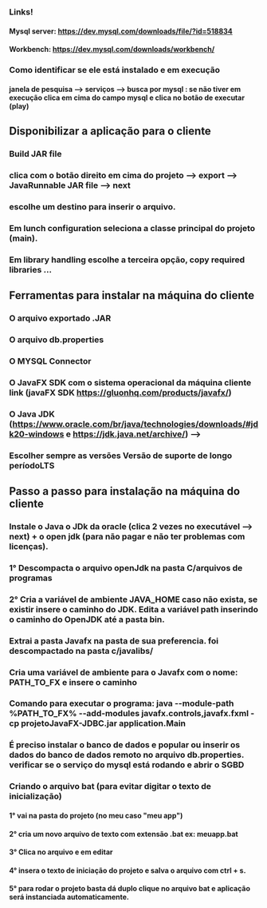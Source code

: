 ### Links!

#### Mysql server: https://dev.mysql.com/downloads/file/?id=518834
#### Workbench: https://dev.mysql.com/downloads/workbench/

### Como identificar se ele está instalado e em execução

#### janela de pesquisa --> serviços --> busca por mysql : se não tiver em execução clica em cima do campo mysql e clica no botão de executar (play)

## Disponibilizar a aplicação para o cliente

### Build JAR file
### clica com o botão direito em cima do projeto --> export --> JavaRunnable JAR file --> next
### escolhe um destino para inserir o arquivo.
### Em lunch configuration seleciona a classe principal do projeto (main).
### Em library handling escolhe a terceira opção, copy required libraries ...

## Ferramentas para instalar na  máquina do cliente

### O arquivo exportado .JAR
### O arquivo db.properties
### O MYSQL Connector
### O JavaFX SDK com o sistema operacional da máquina cliente link (javaFX SDK https://gluonhq.com/products/javafx/)
### O Java JDK (https://www.oracle.com/br/java/technologies/downloads/#jdk20-windows e https://jdk.java.net/archive/) -->
### Escolher sempre as versões Versão de suporte de longo períodoLTS

## Passo a passo para instalação na máquina do cliente

### Instale o Java o JDk da oracle (clica 2 vezes no executável --> next) + o open jdk (para não pagar e não ter problemas com licenças).

### 1° Descompacta o arquivo openJdk na pasta C/arquivos de programas
### 2° Cria a variável de ambiente JAVA_HOME caso não exista, se existir insere o caminho do JDK. Edita a variável path inserindo o caminho do OpenJDK até a pasta bin. 

### Extrai a pasta Javafx na pasta de sua preferencia. foi descompactado na pasta c/javalibs/
### Cria uma variável de ambiente para o Javafx com o nome: PATH_TO_FX e insere o caminho
### Comando para executar o programa: java --module-path %PATH_TO_FX% --add-modules javafx.controls,javafx.fxml -cp projetoJavaFX-JDBC.jar application.Main
### É preciso instalar o banco de dados e popular ou inserir os dados do banco de dados remoto no arquivo db.properties. verificar se o serviço do mysql está rodando e abrir o SGBD

### Criando o arquivo bat (para evitar digitar o texto de inicialização)

#### 1° vai na pasta do projeto (no meu caso "meu app")
#### 2° cria um novo arquivo de texto com extensão .bat ex: meuapp.bat
#### 3° Clica no arquivo e em editar
#### 4° insera o texto de iniciação do projeto e salva o arquivo com ctrl + s.
#### 5° para rodar o projeto basta dá duplo clique no arquivo bat e aplicação será instanciada automaticamente.